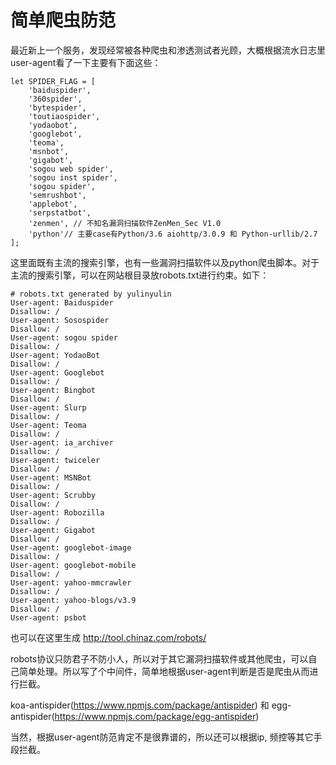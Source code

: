 # 简单爬虫防范

最近新上一个服务，发现经常被各种爬虫和渗透测试者光顾，大概根据流水日志里user-agent看了一下主要有下面这些：

	let SPIDER_FLAG = [
	    'baiduspider',
	    '360spider',
	    'bytespider',
	    'toutiaospider',
	    'yodaobot',
	    'googlebot',
	    'teoma',
	    'msnbot',
	    'gigabot',
	    'sogou web spider',
	    'sogou inst spider',
	    'sogou spider',
	    'semrushbot',
	    'applebot',
	    'serpstatbot',
	    'zenmen', // 不知名漏洞扫描软件ZenMen_Sec V1.0
	    'python'// 主要case有Python/3.6 aiohttp/3.0.9 和 Python-urllib/2.7
	];
	
这里面既有主流的搜索引擎，也有一些漏洞扫描软件以及python爬虫脚本。对于主流的搜索引擎，可以在网站根目录放robots.txt进行约束。如下：

	# robots.txt generated by yulinyulin 
	User-agent: Baiduspider
	Disallow: /
	User-agent: Sosospider
	Disallow: /
	User-agent: sogou spider
	Disallow: /
	User-agent: YodaoBot
	Disallow: /
	User-agent: Googlebot
	Disallow: /
	User-agent: Bingbot
	Disallow: /
	User-agent: Slurp
	Disallow: /
	User-agent: Teoma
	Disallow: /
	User-agent: ia_archiver
	Disallow: /
	User-agent: twiceler
	Disallow: /
	User-agent: MSNBot
	Disallow: /
	User-agent: Scrubby
	Disallow: /
	User-agent: Robozilla
	Disallow: /
	User-agent: Gigabot
	Disallow: /
	User-agent: googlebot-image
	Disallow: /
	User-agent: googlebot-mobile
	Disallow: /
	User-agent: yahoo-mmcrawler
	Disallow: /
	User-agent: yahoo-blogs/v3.9
	Disallow: /
	User-agent: psbot

也可以在这里生成 http://tool.chinaz.com/robots/

robots协议只防君子不防小人，所以对于其它漏洞扫描软件或其他爬虫，可以自己简单处理。所以写了个中间件，简单地根据user-agent判断是否是爬虫从而进行拦截。

koa-antispider(https://www.npmjs.com/package/antispider) 和 egg-antispider(https://www.npmjs.com/package/egg-antispider)

当然，根据user-agent防范肯定不是很靠谱的，所以还可以根据ip, 频控等其它手段拦截。